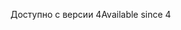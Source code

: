 <span data-ttu-id="49ab5-101">Доступно с версии 4</span><span class="sxs-lookup"><span data-stu-id="49ab5-101">Available since 4</span></span>